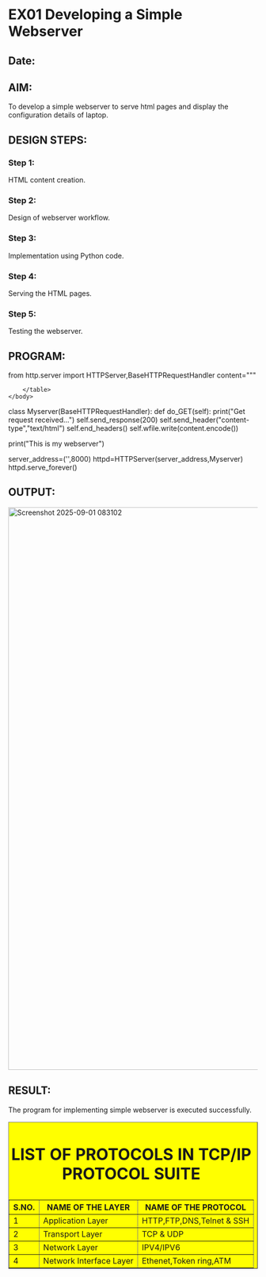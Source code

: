 # EX01 Developing a Simple Webserver
## Date:

## AIM:
To develop a simple webserver to serve html pages and display the configuration details of laptop.

## DESIGN STEPS:
### Step 1: 
HTML content creation.

### Step 2:
Design of webserver workflow.

### Step 3:
Implementation using Python code.

### Step 4:
Serving the HTML pages.

### Step 5:
Testing the webserver.

## PROGRAM:
from http.server import HTTPServer,BaseHTTPRequestHandler
content="""
<html>
    <head>
        <title> My web server</title>
    </head>
    <body>
        <table border="1" align="center" cellpadding="10"bgcolor="yellow">
            <caption><center><h1>LIST OF PROTOCOLS IN TCP/IP PROTOCOL SUITE</h1></center></caption>
            <tr>
                <th>S.NO.</th><th>NAME OF THE LAYER</th><th>NAME OF THE PROTOCOL</th>
            </tr>
            <tr>
                <td>1</td>
                <td>Application Layer</td>
                <td>HTTP,FTP,DNS,Telnet & SSH</td>
            </tr>
            <tr>
                <td>2</td>
                <td>Transport Layer </td>
                <td>TCP & UDP</td>
            </tr>
            <tr>
                <td>3</td>
                <td>Network Layer</td>
                <td>IPV4/IPV6</td>
            </tr>
            <tr>
                <td>4</td>
                <td>Network Interface Layer</td>
                <td>Ethenet,Token ring,ATM </td>
            </tr>

        </table>
    </body>
</html>
class Myserver(BaseHTTPRequestHandler):
    def do_GET(self):
        print("Get request received...")
        self.send_response(200)
        self.send_header("content-type","text/html")
        self.end_headers()
        self.wfile.write(content.encode())

print("This is my webserver")

server_address=('',8000)
httpd=HTTPServer(server_address,Myserver)
httpd.serve_forever()

## OUTPUT:
<img width="1907" height="1135" alt="Screenshot 2025-09-01 083102" src="https://github.com/user-attachments/assets/af666a39-cfb1-4f12-84ef-581d015e317a" />




## RESULT:
The program for implementing simple webserver is executed successfully.
